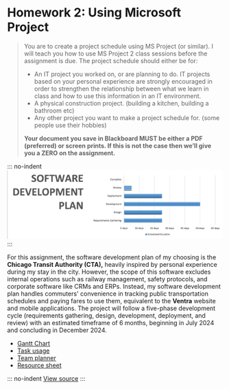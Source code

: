 # Homework 2: Using Microsoft Project

> You are to create a project schedule using MS Project (or similar). I will
  teach you how to use MS Project 2 class sessions before the assignment is due.
  The project schedule should either be for:
>
> - An IT project you worked on, or are planning to do. IT projects based on
    your personal experience are strongly encouraged in order to strengthen the
    relationship between what we learn in class and how to use this information
    in an IT environment.
> - A physical construction project. (building a kitchen, building a bathroom
    etc)
> - Any other project you want to make a project schedule for. (some people use
    their hobbies)
>
> **Your document you save in Blackboard MUST be either a PDF (preferred) or
  screen prints. If this is not the case then we’ll give you a ZERO on the
  assignment.**

::: no-indent
![Software development plan overview.](https://github.com/hanggrian/IIT-ITM571/raw/assets/assignments/hw2/overview.png)
:::

For this assignment, the software development plan of my choosing is the
**Chicago Transit Authority (CTA),** heavily inspired by personal experience
during my stay in the city. However, the scope of this software excludes
internal operations such as railway management, safety protocols, and corporate
software like CRMs and ERPs. Instead, my software development plan handles
commuters' convenience in tracking public transportation schedules and paying
fares to use them, equivalent to the **Ventra** website and mobile applications.
The project will follow a five-phase development cycle (requirements gathering,
design, development, deployment, and review) with an estimated timeframe of 6
months, beginning in July 2024 and concluding in December 2024.

- [Gantt Chart](https://github.com/hanggrian/IIT-ITM571/releases/download/hw2/gantt_chart.pdf)
- [Task usage](https://github.com/hanggrian/IIT-ITM571/releases/download/hw2/task_usage.pdf)
- [Team planner](https://github.com/hanggrian/IIT-ITM571/releases/download/hw2/team_planner.pdf)
- [Resource sheet](https://github.com/hanggrian/IIT-ITM571/releases/download/hw2/resource_sheet.pdf)

::: no-indent
[View source](cta.mpp)
:::
